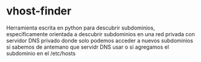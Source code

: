 # vhost-finder
Herramienta escrita en python para descubrir subdominios, específicamente orientada a descubrir subdominios en una red privada con servidor DNS  privado donde solo podemos acceder a nuevos subdominios si sabemos de antemano que servidr DNS usar o si agregamos el subdominio en el /etc/hosts
